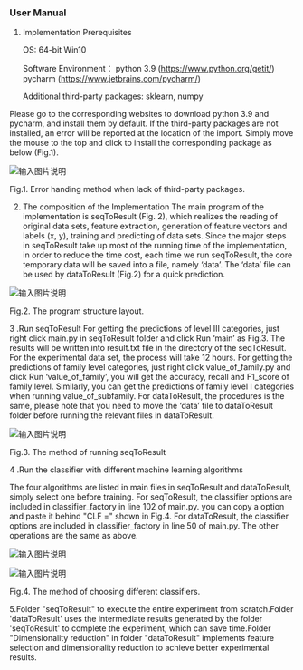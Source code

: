 ### User Manual


1.	Implementation Prerequisites

	OS: 64-bit Win10

	Software Environment：
        python 3.9  (https://www.python.org/getit/)  
	pycharm   (https://www.jetbrains.com/pycharm/)

	Additional third-party packages: sklearn, numpy


            


Please go to the corresponding websites to download python 3.9 and pycharm, and install them by default. If the third-party packages are not installed, an error will be reported at the location of the import. Simply move the mouse to the top and click to install the corresponding package as below (Fig.1).

![输入图片说明](https://images.gitee.com/uploads/images/2021/0906/183517_988cf9e9_7791951.png "1.png")
 
Fig.1. Error handing method when lack of third-party packages.

2.	The composition of the Implementation
The main program of the implementation is seqToResult (Fig. 2), which realizes the reading of original data sets, feature extraction, generation of feature vectors and labels (x, y), training and predicting of data sets. Since the major steps in seqToResult take up most of the running time of the implementation, in order to reduce the time cost, each time we run seqToResult,  the core temporary data will be saved into a file, namely ‘data’. The ‘data’ file can be used by dataToResult (Fig.2) for a quick prediction.

![输入图片说明](https://images.gitee.com/uploads/images/2021/0906/183633_78481388_7791951.png "2.png")
 
Fig.2. The program structure layout.


3 .Run seqToResult
For getting the predictions of level III categories, just right click main.py in seqToResult folder and click Run ‘main’ as Fig.3. The results will be written into result.txt file in the directory of the seqToResult. For the experimental data set, the process will take 12 hours. For getting the predictions of family level categories, just right click value_of_family.py and click Run ‘value_of_family’, you will get the accuracy, recall and F1_score of family level. Similarly, you can get the predictions of family level I categories when running value_of_subfamily. For dataToResult, the procedures is the same, please note that you need to move the ‘data’ file to dataToResult folder before running the relevant files in dataToResult.

![输入图片说明](https://images.gitee.com/uploads/images/2021/0906/183648_d3a101bd_7791951.png "3.png")
 
Fig.3.  The method of running seqToResult

4 .Run the classifier with different machine learning algorithms 

The four algorithms are listed in main files in seqToResult and dataToResult, simply select one before training. For seqToResult, the classifier options are included in classifier_factory in line 102 of main.py. you can copy a option and paste it behind "CLF =" shown in Fig.4. 
For dataToResult, the classifier options are included in classifier_factory in line 50 of main.py. The other operations are the same as above.

![输入图片说明](https://images.gitee.com/uploads/images/2021/0906/183658_0920b997_7791951.png "4.png")

![输入图片说明](https://images.gitee.com/uploads/images/2021/0906/183711_40ab79fb_7791951.png "44.png")
 
 
Fig.4. The method of choosing different classifiers.

5.Folder "seqToResult" to execute the entire experiment from scratch.Folder 'dataToResult' uses the intermediate results generated by the folder 'seqToResult' to complete the experiment, which can save time.Folder "Dimensionality reduction" in folder "dataToResult" implements feature selection and dimensionality reduction to achieve better experimental results.

